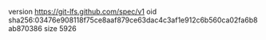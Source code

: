 version https://git-lfs.github.com/spec/v1
oid sha256:03476e908118f75ce8aaf879ce63dac4c3af1e912c6b560ca02fa6b8ab870386
size 5926
